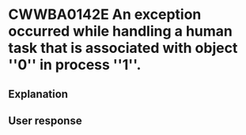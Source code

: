 # CWWBA0142E An exception occurred while handling a human task that is associated with object ''0'' in process ''1''.

## Explanation

## User response